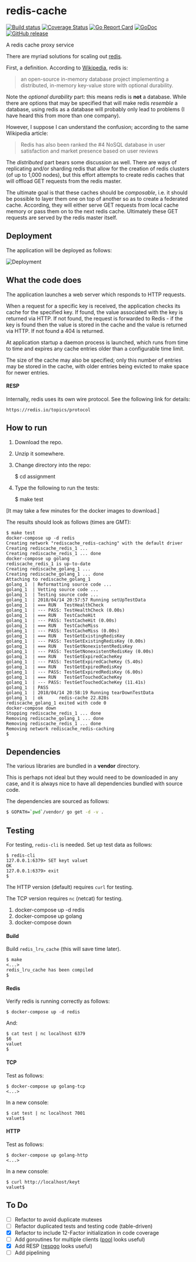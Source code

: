 # redis-cache

[![Build status](https://travis-ci.org/mramshaw/redis-cache.svg?branch=master)](https://travis-ci.org/mramshaw/redis-cache)
[![Coverage Status](http://codecov.io/github/mramshaw/redis-cache/coverage.svg?branch=master)](http://codecov.io/github/mramshaw/redis-cache?branch=master)
[![Go Report Card](https://goreportcard.com/badge/github.com/mramshaw/redis-cache?style=flat-square)](https://goreportcard.com/report/github.com/mramshaw/redis-cache)
[![GoDoc](https://godoc.org/github.com/mramshaw/redis-cache?status.svg)](https://godoc.org/github.com/mramshaw/redis-cache)
[![GitHub release](https://img.shields.io/github/release/mramshaw/redis-cache.svg?style=flat-square)](https://github.com/mramshaw/redis-cache/releases)

A redis cache proxy service

There are myriad solutions for scaling out [redis](https://redis.io/).

First, a definition. According to [Wikipedia](https://en.wikipedia.org/wiki/Redis), redis is:

> an open-source in-memory database project implementing a distributed, in-memory key-value store with optional durability.

Note the _optional durability_ part: this means redis is __not__ a database. While there are
options that may be specified that will make redis _resemble_ a database, using redis as a
database will probably only lead to problems (I have heard this from more than one company).

However, I suppose I can understand the confusion; according to the same Wikipedia article:

> Redis has also been ranked the #4 NoSQL database in user satisfaction and market presence based on user reviews

The _distributed_ part bears some discussion as well. There are ways of replicating and/or
sharding redis that allow for the creation of redis clusters (of up to 1,000 nodes), but this
effort attempts to create redis caches that will offload GET requests from the redis master.

The ultimate goal is that these caches should be _composable_, i.e. it should be possible
to layer them one on top of another so as to create a federated cache. According, they will
either serve GET requests from local cache memory or pass them on to the next redis cache.
Ultimately these GET requests are served by the redis master itself.


## Deployment

The application will be deployed as follows:

![Deployment](images/deployment.png)

## What the code does

The application launches a web server which responds to HTTP requests.

When a request for a specific key is received, the application checks
its cache for the specified key. If found, the value associated with
the key is returned via HTTP. If not found, the request is forwarded
to Redis - if the key is found then the value is stored in the cache
and the value is returned via HTTP. If not found a 404 is returned.

At application startup a daemon process is launched, which runs from
time to time and expires any cache entries older than a configurable
time limit.

The size of the cache may also be specified; only this number of
entries may be stored in the cache, with older entries being evicted
to make space for newer entries.

#### RESP

Internally, redis uses its own wire protocol. See the following link
for details:

    https://redis.io/topics/protocol

## How to run

1. Download the repo.

2. Unzip it somewhere.

3. Change directory into the repo:

    $ cd assignment

4. Type the following to run the tests:

    $ make test

[It may take a few minutes for the docker images to download.]

The results should look as follows (times are GMT):

```
$ make test
docker-compose up -d redis
Creating network "rediscache_redis-caching" with the default driver
Creating rediscache_redis_1 ... 
Creating rediscache_redis_1 ... done
docker-compose up golang
rediscache_redis_1 is up-to-date
Creating rediscache_golang_1 ... 
Creating rediscache_golang_1 ... done
Attaching to rediscache_golang_1
golang_1  | Reformatting source code ...
golang_1  | Vetting source code ...
golang_1  | Testing source code ...
golang_1  | 2018/04/14 20:57:57 Running setUpTestData
golang_1  | === RUN   TestHealthCheck
golang_1  | --- PASS: TestHealthCheck (0.00s)
golang_1  | === RUN   TestCacheHit
golang_1  | --- PASS: TestCacheHit (0.00s)
golang_1  | === RUN   TestCacheMiss
golang_1  | --- PASS: TestCacheMiss (0.00s)
golang_1  | === RUN   TestGetExistingRedisKey
golang_1  | --- PASS: TestGetExistingRedisKey (0.00s)
golang_1  | === RUN   TestGetNonexistentRedisKey
golang_1  | --- PASS: TestGetNonexistentRedisKey (0.00s)
golang_1  | === RUN   TestGetExpiredCacheKey
golang_1  | --- PASS: TestGetExpiredCacheKey (5.40s)
golang_1  | === RUN   TestGetExpiredRedisKey
golang_1  | --- PASS: TestGetExpiredRedisKey (6.00s)
golang_1  | === RUN   TestGetTouchedCacheKey
golang_1  | --- PASS: TestGetTouchedCacheKey (11.41s)
golang_1  | PASS
golang_1  | 2018/04/14 20:58:19 Running tearDownTestData
golang_1  | ok  	redis-cache	22.828s
rediscache_golang_1 exited with code 0
docker-compose down
Stopping rediscache_redis_1 ... done
Removing rediscache_golang_1 ... done
Removing rediscache_redis_1 ... done
Removing network rediscache_redis-caching
$
```

## Dependencies

The various libraries are bundled in a __vendor__ directory.

This is perhaps not ideal but they would need to be downloaded
in any case, and it is always nice to have all dependencies
bundled with source code.

The dependencies are sourced as follows:

``` Bash
$ GOPATH=`pwd`/vendor/ go get -d -v .
```

## Testing

For testing, `redis-cli` is needed. Set up test data as follows:

```
$ redis-cli
127.0.0.1:6379> SET keyt valuet
OK
127.0.0.1:6379> exit
$
```

The HTTP version (default) requires `curl` for testing.

The TCP version requires `nc` (netcat) for testing.

1. docker-compose up -d redis
2. docker-compose up golang
3. docker-compose down

#### Build

Build `redis_lru_cache` (this will save time later).

```
$ make
<...>
redis_lru_cache has been compiled
$
```

#### Redis

Verify redis is running correctly as follows:

```
$ docker-compose up -d redis
```

And:

```
$ cat test | nc localhost 6379
$6
valuet
$
```

#### TCP

Test as follows:

```
$ docker-compose up golang-tcp
<...>
```

In a new console:

```
$ cat test | nc localhost 7001
valuet$
```

#### HTTP

Test as follows:


```
$ docker-compose up golang-http
<...>
```

In a new console:

```
$ curl http://localhost/keyt
valuet$
```

## To Do

- [ ] Refactor to avoid duplicate mutexes
- [ ] Refactor duplicated tests and testing code (table-driven)
- [x] Refactor to include 12-Factor initialization in code coverage
- [ ] Add goroutines for multiple clients ([pool](https://godoc.org/github.com/mediocregopher/radix.v2/pool) looks useful)
- [x] Add RESP ([respgo](https://github.com/teambition/respgo) looks useful)
- [ ] Add pipelining
